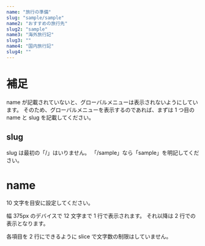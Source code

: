 ```yaml
---
name: "旅行の準備"
slug: "sample/sample"
name2: "おすすめの旅行先"
slug2: "sample"
name3: "海外旅行記"
slug3: ""
name4: "国内旅行記"
slug4: ""
---
```


# 補足

name が記載されていないと、グローバルメニューは表示されないようにしています。
そのため、グローバルメニューを表示するのであれば、まずは 1 つ目の name と slug を記載してください。

## slug

slug は最初の「/」はいりません。
「/sample」なら「sample」を明記してください。

# name

10 文字を目安に設定してください。

幅 375px のデバイスで 12 文字まで 1 行で表示されます。
それ以降は 2 行での表示となります。

各項目を 2 行にできるように slice で文字数の制限はしていません。
